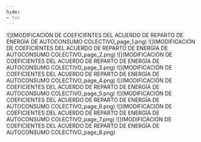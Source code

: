 ```yaml
---
hide:
- toc
---
```

![](MODIFICACIÓN DE COEFICIENTES DEL ACUERDO DE REPARTO DE ENERGÍA DE AUTOCONSUMO COLECTIVO_page_1.png)
![](MODIFICACIÓN DE COEFICIENTES DEL ACUERDO DE REPARTO DE ENERGÍA DE AUTOCONSUMO COLECTIVO_page_2.png)
![](MODIFICACIÓN DE COEFICIENTES DEL ACUERDO DE REPARTO DE ENERGÍA DE AUTOCONSUMO COLECTIVO_page_3.png)
![](MODIFICACIÓN DE COEFICIENTES DEL ACUERDO DE REPARTO DE ENERGÍA DE AUTOCONSUMO COLECTIVO_page_4.png)
![](MODIFICACIÓN DE COEFICIENTES DEL ACUERDO DE REPARTO DE ENERGÍA DE AUTOCONSUMO COLECTIVO_page_5.png)
![](MODIFICACIÓN DE COEFICIENTES DEL ACUERDO DE REPARTO DE ENERGÍA DE AUTOCONSUMO COLECTIVO_page_6.png)
![](MODIFICACIÓN DE COEFICIENTES DEL ACUERDO DE REPARTO DE ENERGÍA DE AUTOCONSUMO COLECTIVO_page_7.png)
![](MODIFICACIÓN DE COEFICIENTES DEL ACUERDO DE REPARTO DE ENERGÍA DE AUTOCONSUMO COLECTIVO_page_8.png)

 <style> 
body {
background-image: url('https://github.com/asolear/assets/blob/master/imgs/fondo3.jpg?raw=true'); 
background-repeat: no-repeat; 
background-attachment: fixed; /* background-size: cover; */ 
background-size: 100% 100%;
}
</style> 
